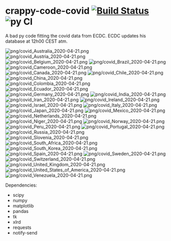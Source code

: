 # crappy-code-covid [![Build Status](https://cloud.drone.io/api/badges/a-lemonnier/crappy-code-covid/status.svg)](https://cloud.drone.io/a-lemonnier/crappy-code-covid) ![py CI](https://github.com/a-lemonnier/crappy-code-covid/workflows/py%20CI/badge.svg)
 
A bad py code fitting the covid data from ECDC. ECDC updates his database at 12h00 CEST atm.
 
![png/covid_Australia_2020-04-21.png](png/covid_Australia_2020-04-21.png)
![png/covid_Austria_2020-04-21.png](png/covid_Austria_2020-04-21.png)
![png/covid_Belgium_2020-04-21.png](png/covid_Belgium_2020-04-21.png)
![png/covid_Brazil_2020-04-21.png](png/covid_Brazil_2020-04-21.png)
![png/covid_Cameroon_2020-04-21.png](png/covid_Cameroon_2020-04-21.png)
![png/covid_Canada_2020-04-21.png](png/covid_Canada_2020-04-21.png)
![png/covid_Chile_2020-04-21.png](png/covid_Chile_2020-04-21.png)
![png/covid_China_2020-04-21.png](png/covid_China_2020-04-21.png)
![png/covid_Colombia_2020-04-21.png](png/covid_Colombia_2020-04-21.png)
![png/covid_Ecuador_2020-04-21.png](png/covid_Ecuador_2020-04-21.png)
![png/covid_Germany_2020-04-21.png](png/covid_Germany_2020-04-21.png)
![png/covid_India_2020-04-21.png](png/covid_India_2020-04-21.png)
![png/covid_Iran_2020-04-21.png](png/covid_Iran_2020-04-21.png)
![png/covid_Ireland_2020-04-21.png](png/covid_Ireland_2020-04-21.png)
![png/covid_Israel_2020-04-21.png](png/covid_Israel_2020-04-21.png)
![png/covid_Italy_2020-04-21.png](png/covid_Italy_2020-04-21.png)
![png/covid_Japan_2020-04-21.png](png/covid_Japan_2020-04-21.png)
![png/covid_Mexico_2020-04-21.png](png/covid_Mexico_2020-04-21.png)
![png/covid_Netherlands_2020-04-21.png](png/covid_Netherlands_2020-04-21.png)
![png/covid_Niger_2020-04-21.png](png/covid_Niger_2020-04-21.png)
![png/covid_Norway_2020-04-21.png](png/covid_Norway_2020-04-21.png)
![png/covid_Peru_2020-04-21.png](png/covid_Peru_2020-04-21.png)
![png/covid_Portugal_2020-04-21.png](png/covid_Portugal_2020-04-21.png)
![png/covid_Russia_2020-04-21.png](png/covid_Russia_2020-04-21.png)
![png/covid_Slovenia_2020-04-21.png](png/covid_Slovenia_2020-04-21.png)
![png/covid_South_Africa_2020-04-21.png](png/covid_South_Africa_2020-04-21.png)
![png/covid_South_Korea_2020-04-21.png](png/covid_South_Korea_2020-04-21.png)
![png/covid_Spain_2020-04-21.png](png/covid_Spain_2020-04-21.png)
![png/covid_Sweden_2020-04-21.png](png/covid_Sweden_2020-04-21.png)
![png/covid_Switzerland_2020-04-21.png](png/covid_Switzerland_2020-04-21.png)
![png/covid_United_Kingdom_2020-04-21.png](png/covid_United_Kingdom_2020-04-21.png)
![png/covid_United_States_of_America_2020-04-21.png](png/covid_United_States_of_America_2020-04-21.png)
![png/covid_Venezuela_2020-04-21.png](png/covid_Venezuela_2020-04-21.png)
 
Dependencies:
- scipy
- numpy
- matplotlib
- pandas
- tk
- xlrd
- requests
- notify-send
